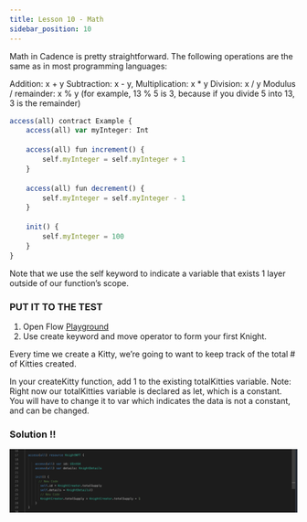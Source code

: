 ```yaml
---
title: Lesson 10 - Math
sidebar_position: 10
---
```


Math in Cadence is pretty straightforward. The following operations are the same as in most programming languages:

Addition: x + y
Subtraction: x - y,
Multiplication: x \* y
Division: x / y
Modulus / remainder: x % y (for example, 13 % 5 is 3, because if you divide 5 into 13, 3 is the remainder)

```jsx
access(all) contract Example {
    access(all) var myInteger: Int

    access(all) fun increment() {
        self.myInteger = self.myInteger + 1
    }

    access(all) fun decrement() {
        self.myInteger = self.myInteger - 1
    }

    init() {
        self.myInteger = 100
    }
}
```

Note that we use the self keyword to indicate a variable that exists 1 layer outside of our function’s scope.

### PUT IT TO THE TEST

1. Open Flow [Playground](https://play.flow.com/)
2. Use create keyword and move operator to form your first Knight.

Every time we create a Kitty, we’re going to want to keep track of the total # of Kitties created.

In your createKitty function, add 1 to the existing totalKitties variable.
Note: Right now our totalKitties variable is declared as let, which is a constant. You will have to change it to var which indicates the data is not a constant, and can be changed.

### Solution !!

![Alt text](image-10.png)
